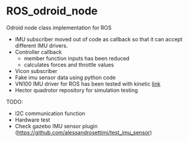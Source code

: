 # ROS_odroid_node
Odroid node class implementation for ROS

- IMU subscriber moved out of code as callback so that it can accept different IMU drivers.
- Controller callback
  - member function inputs has been reduced
  - calculates forces and throttle values
- Vicon subscriber
- Fake imu sensor data using python code
- VN100 IMU driver for ROS has been tested with kinetic [link](https://github.com/KumarRobotics/imu_vn_100)
- Hector quadrotor repository for simulation testing

TODO:
- I2C communication function
- Hardware test
- Check gazebo IMU sensor plugin (https://github.com/alessandrosettimi/test_imu_sensor)
